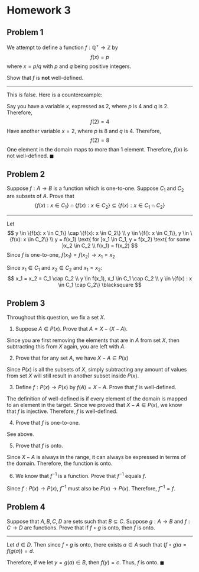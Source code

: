 # Homework 3

## Problem 1

We attempt to define a function $f : \mathbb{Q}^+ \rightarrow \mathbb{Z}$ by 
$$
f(x) = p
$$
where $x = p/q$ with $p$ and $q$ being positive integers. 

Show that $f$ is **not** well-defined. 

---

This is false. Here is a counterexample: 

Say you have a variable $x$, expressed as $2$, where $p$ is $4$ and $q$ is $2$. Therefore, 
$$
f(2) = 4
$$
Have another variable $x = 2$, where $p$ is $8$ and $q$ is $4$. Therefore, 
$$
f(2) = 8
$$
One element in the domain maps to more than $1$ element. Therefore, $f(x)$ is not well-defined. $\blacksquare$

## Problem 2

Suppose $f : A \rightarrow B$ is a function which is one-to-one. Suppose $C_1$ and $C_2$ are subsets of $A$. Prove that 
$$
\{ f(x): x \in C_1\} \cap \{f(x) : x \in C_2 \} \subseteq \{f(x) : x \in C_1 \cap C_2\}
$$

---

 Let 
$$
y \in \{f(x): x \in C_1\} \cap \{f(x): x \in C_2\} \\ 
y \in \{f(): x \in C_1\}, y \in \{f(x): x \in C_2\} \\ 
y = f(x_1) \text{ for }x_1 \in C_1, y = f(x_2) \text{ for some }x_2 \in C_2 \\
f(x_1) = f(x_2) 
$$
Since $f$ is one-to-one, $f(x_1) = f(x_2) \rightarrow x_1 = x_2$ 

Since $x_1 \in C_1$ and $x_2 \in C_2$ and $x_1 = x_2$: 
$$
x_1 = x_2 = C_1 \cap C_2 \\
y \in f(x_1), x_1 \in C_1 \cap C_2 \\
y \in \{f(x) : x \in C_1 \cap C_2\} \blacksquare
$$


## Problem 3

Throughout this question, we fix a set $X$. 

1. Suppose $A \in P(x)$. Prove that $A = X - (X - A)$. 

Since you are first removing the elements that are in $A$ from set $X$, then subtracting this from $X$ again, you are left with $A$. 

2. Prove that for any set $A$, we have $X - A \in P(x)$

Since $P(x)$ is all the subsets of $X$, simply subtracting any amount of values from set $X$ will still result in another subset inside $P(x)$. 

3. Define $f : P(x) \rightarrow P(x)$ by $f(A) = X - A$. Prove that $f$ is well-defined. 

The definition of well-defined is if every element of the domain is mapped to an element in the target. Since we proved that $X - A \in P(x)$, we know that $f$ is injective. Therefore, $f$ is well-defined. 

4.  Prove that $f$ is one-to-one. 

See above. 

5. Prove that $f$ is onto. 

Since $X - A$ is always in the range, it can always be expressed in terms of the domain. Therefore, the function is onto. 

6. We know that $f^{-1}$ is a function. Prove that $f^{-1}$ equals $f$. 

Since $f: P(x) \rightarrow P(x)$, $f^{-1}$ must also be $P(x) \rightarrow P(x)$. Therefore, $f^{-1} = f$. 

## Problem 4

Suppose that $A, B, C, D$ are sets such that $B \subseteq C$. Suppose $g : A \rightarrow B$ and $f : C \rightarrow D$ are functions. Prove that if $f \circ g$ is onto, then $f$ is onto. 

---

Let $d \in D$. Then since $f \circ g$ is onto, there exists $a \in A$ such that $(f \circ g) a = f(g(a)) = d$. 

Therefore, if we let $y = g(a) \in B$, then $f(y) = c$. Thus, $f$ is onto. $\blacksquare$ 

